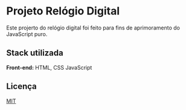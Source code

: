 # Projeto Relógio Digital

Este projerto do relógio digital foi feito para fins de aprimoramento do JavaScript puro.

## Stack utilizada

**Front-end:** HTML, CSS JavaScript


## Licença

[MIT](https://choosealicense.com/licenses/mit/)